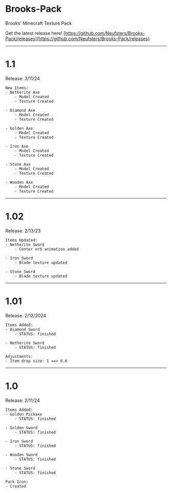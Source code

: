 # Brooks-Pack
Brooks' Minecraft Texture Pack

Get the latest release here! [https://github.com/Neufsters/Brooks-Pack/releases](https://github.com/Neufsters/Brooks-Pack/releases)

<hr>

# 1.1

Release: 3/11/24
```
New Items:
- Netherite Axe
	- Model Created
	- Texture Created

- Diamond Axe
	- Model Created
	- Texture Created

- Golden Axe
	- Model Created
	- Texture Created

- Iron Axe
	- Model Created
	- Texture Created

- Stone Axe
	- Model Created
	- Texture Created

- Wooden Axe
	- Model Created
	- Texture Created
```
<hr>

# 1.02

Release: 2/13/23
```
Items Updated:
- Netherite Sword
	- Center orb animation added

- Iron Sword
	- Blade texture updated

- Stone Sword
	- Blade texture updated
```
<hr>

# 1.01

Release: 2/12/2024
```
Items Added:
- Diamond Sword
	- STATUS: finished

- Netherite Sword
	- STATUS: finished

Adjustments:
- Item drop size: 1 ==> 0.6
```
<hr>

# 1.0 

Release: 2/11/24
```
Items Added:
- Golden Pickaxe
	- STATUS: finished

- Golden Sword
	- STATUS: finished

- Iron Sword
	- STATUS: finished

- Wooden Sword
	- STATUS: finished

- Stone Sword
	- STATUS: finished

Pack Icon:
- Created
```
